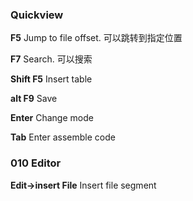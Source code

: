 ### Quickview

**F5** Jump to file offset. 可以跳转到指定位置

**F7** Search. 可以搜索

**Shift F5** Insert table

**alt F9** Save

**Enter** Change mode

**Tab** Enter assemble code

### 010 Editor

**Edit->insert File** Insert file segment



